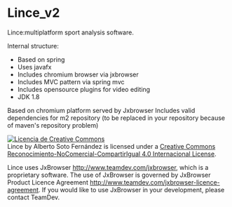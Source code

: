 # Lince_v2
Lince:multiplatform sport analysis software. 

Internal structure:
- Based on spring
- Uses javafx
- Includes chromium browser via jxbrowser
- Includes MVC pattern via spring mvc
- Includes opensource plugins for video editing
- JDK 1.8

Based on chromium platform served by Jxbrowser
Includes valid dependencies for m2 repository (to be replaced in your repository because of maven's repository problem)

<a rel="license" href="http://creativecommons.org/licenses/by-nc-sa/4.0/"><img alt="Licencia de Creative Commons" style="border-width:0" src="https://i.creativecommons.org/l/by-nc-sa/4.0/88x31.png" /></a><br /><span xmlns:dct="http://purl.org/dc/terms/" property="dct:title">Lince</span> by <span xmlns:cc="http://creativecommons.org/ns#" property="cc:attributionName">Alberto Soto Fernández</span> is licensed under a <a rel="license" href="http://creativecommons.org/licenses/by-nc-sa/4.0/">Creative Commons Reconocimiento-NoComercial-CompartirIgual 4.0 Internacional License</a>.

Lince uses JxBrowser http://www.teamdev.com/jxbrowser, which is a proprietary software. The use of JxBrowser is governed by JxBrowser Product Licence Agreement http://www.teamdev.com/jxbrowser-licence-agreement. If you would like to use JxBrowser in your development, please contact TeamDev.
